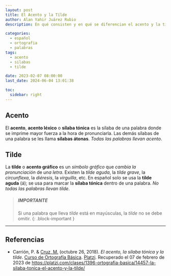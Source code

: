 ```yaml
---
layout: post
title: El Acento y la Tílde
author: Alan Yahir Juárez Rubio
description: En qué consisten y en qué se diferencian el acento y la tilde

categories:
  - español
  - ortografia
  - palabras
tags:
  - acento
  - silabas
  - tilde

date: 2023-02-07 08:00:00
last_date: 2024-06-04 13:01:38

toc:
  sidebar: right
---
```


## Acento

El **acento**, **acento léxico** o **sílaba tónica** es la sílaba de una
palabra donde se imprime mayor fuerza a la hora de pronunciarla.
Las demás sílabas de una palabra se les llama **sílabas átonas**.
_Todas las palabras llevan acento_.

## Tilde

La **tilde** o **acento gráfico** es un _símbolo gráfico_ que _cambia la
pronunciación_ de _una letra_. Existen la _tilde aguda_, la _tilde grave_, la
_circunflexa_, la _diéresis_, la _virguilla_, etc. En español solo se usa la
**tilde aguda** (á); se usa para marcar la **sílaba tónica** dentro de una
palabra. _No todas las palabras llevan tilde_.

> ##### IMPORTANTE
>
> Si una palabra que lleva _tilde_ está en mayúsculas, la _tilde_ no se debe
> omitir.
{: .block-important }

<div style="page-break-after: always;"></div>

---

## Referencias

- Carrión, P. & [Cruz, M.](https://platzi.com/profesores/mariandrea-cruz/)
  (octubre 26, 2018).
  _El acento, la sílaba tónica y la tilde_.
  [Curso de Ortografía Básica](https://platzi.com/cursos/ortografia-basica/).
  [Platzi](https://platzi.com/home).
  Recuperado el 07 de febrero de 2023 de
  <https://platzi.com/clases/1396-ortografia-basica/14457-la-silaba-tonica-el-acento-y-la-tilde/>
